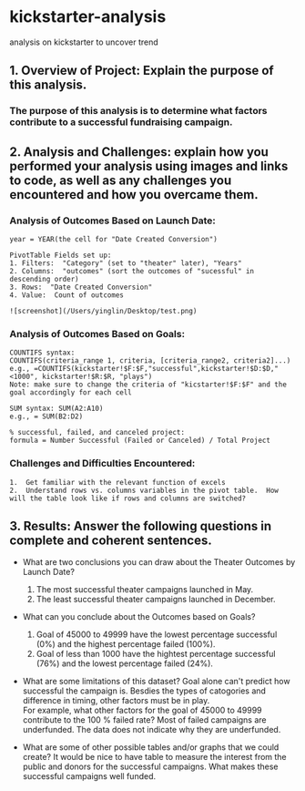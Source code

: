 # kickstarter-analysis
analysis on kickstarter to uncover trend


## 1. Overview of Project:  Explain the purpose of this analysis.

### The purpose of this analysis is to determine what factors contribute to a successful fundraising campaign. 
    
    
## 2. Analysis and Challenges: explain how you performed your analysis using images and links to code, as well as any challenges you encountered and how you overcame them.  

### Analysis of Outcomes Based on Launch Date: 

    year = YEAR(the cell for "Date Created Conversion")
    
    PivotTable Fields set up:
    1. Filters:  "Category" (set to "theater" later), "Years" 
    2. Columns:  "outcomes" (sort the outcomes of "sucessful" in descending order)
    3. Rows:  "Date Created Conversion"
    4. Value:  Count of outcomes
    
    ![screenshot](/Users/yinglin/Desktop/test.png)
    
### Analysis of Outcomes Based on Goals:
    
    COUNTIFS syntax:
    COUNTIFS(criteria_range 1, criteria, [criteria_range2, criteria2]...)
    e.g., =COUNTIFS(kickstarter!$F:$F,"successful",kickstarter!$D:$D,"<1000", kickstarter!$R:$R, "plays")
    Note: make sure to change the criteria of "kicstarter!$F:$F" and the goal accordingly for each cell
    
    SUM syntax: SUM(A2:A10)
    e.g., = SUM(B2:D2)
    
    % successful, failed, and canceled project:
    formula = Number Successful (Failed or Canceled) / Total Project 
   
    
### Challenges and Difficulties Encountered:

    1.  Get familiar with the relevant function of excels
    2.  Understand rows vs. columns variables in the pivot table.  How will the table look like if rows and columns are switched?


## 3. Results:  Answer the following questions in complete and coherent sentences.

- What are two conclusions you can draw about the Theater Outcomes by Launch Date? 
    1. The most successful theater campaigns launched in May. 
    2. The least successful theater campaigns launched in December.
    
- What can you conclude about the Outcomes based on Goals?
    1. Goal of 45000 to 49999 have the lowest percentage successful (0%) and the highest percentage failed (100%).  
    2. Goal of less than 1000 have the hightest percentage successful (76%) and the lowest percentage failed (24%).
    
      
- What are some limitations of this dataset?
    Goal alone can't predict how successful the campaign is.  Besdies the types of catogories and difference in timing, other factors must be in play.   
    For example,  what other factors for the goal of 45000 to 49999 contribute to the 100 % failed rate?  Most of failed campaigns are underfunded.  The data does not indicate why they are underfunded.  
    
     
- What are some of other possible tables and/or graphs that we could create? 
    It would be nice to have table to measure the interest from the public and donors for the successful campaigns.  What makes these successful campaigns well funded.  

    
